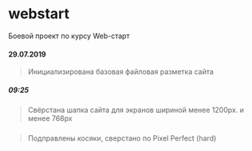 # webstart
Боевой проект по курсу Web-старт

#### 29.07.2019
> Инициализирована базовая файловая разметка сайта
##### 09:25
> Свёрстана шапка сайта для экранов шириной менее 1200px. и менее 768px
##### 
> Подправлены косяки, сверстано по Pixel Perfect (hard)